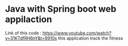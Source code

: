 # Java with Spring boot web appilaction

Link of this code : https://www.youtube.com/watch?v=31KTdfRH6nY&t=9910s
this application track the fitness 
